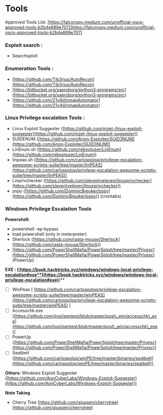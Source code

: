 # Tools

Approved Tools List: [https://falconspy.medium.com/unofficial-oscp-approved-tools-b2b4e889e707](https://falconspy.medium.com/unofficial-oscp-approved-tools-b2b4e889e707)

### **Exploit search :**

* Searchsploit

### **Enumeration Tools :**

* [https://github.com/Tib3rius/AutoRecon](https://github.com/Tib3rius/AutoRecon)
* [https://bitbucket.org/xaeroborg/python3-programs/src](https://bitbucket.org/xaeroborg/python3-programs/src)
* [https://github.com/21y4d/nmapAutomator](https://github.com/21y4d/nmapAutomator)

### **Linux Privilege escalation Tools :**

* Linux Exploit Suggester ([https://github.com/mzet-/linux-exploit-suggester](https://github.com/mzet-/linux-exploit-suggester))
* SUIDENUM ([https://github.com/Anon-Exploiter/SUID3NUM](https://github.com/Anon-Exploiter/SUID3NUM))
* LinEnum.sh ([https://github.com/rebootuser/LinEnum](https://github.com/rebootuser/LinEnum))
* linpeas.sh ([https://github.com/carlospolop/privilege-escalation-awesome-scripts-suite/tree/master/linPEAS](https://github.com/carlospolop/privilege-escalation-awesome-scripts-suite/tree/master/linPEAS))
* Linprivchecker ([https://github.com/sleventyeleven/linuxprivchecker](https://github.com/sleventyeleven/linuxprivchecker))
* pspy ([https://github.com/DominicBreuker/pspy](https://github.com/DominicBreuker/pspy)) (crontabs)

### **Windows Privilege Escalation Tools**

**Powershell:**

* powershell -ep bypass
* load powershell (only in meterpreter)
* Sherlock ([https://github.com/rasta-mouse/Sherlock](https://github.com/rasta-mouse/Sherlock))
* [https://github.com/PowerShellMafia/PowerSploit/tree/master/Privesc](https://github.com/PowerShellMafia/PowerSploit/tree/master/Privesc) (PowerUp)

**EXE : (**[**https://book.hacktricks.xyz/windows/windows-local-privilege-escalation#exe**](https://book.hacktricks.xyz/windows/windows-local-privilege-escalation#exe)**)**

* [ ] WinPeas \[ [https://github.com/carlospolop/privilege-escalation-awesome-scripts-suite/tree/master/winPEAS](https://github.com/carlospolop/privilege-escalation-awesome-scripts-suite/tree/master/winPEAS) ]
* [ ] Accesschk.exe \[[https://github.com/jivoi/pentest/blob/master/post\_win/accesschk\_exe](https://github.com/jivoi/pentest/blob/master/post\_win/accesschk\_exe)]
* [ ] PowerUp ([https://github.com/PowerShellMafia/PowerSploit/tree/master/Privesc](https://github.com/PowerShellMafia/PowerSploit/tree/master/Privesc))
* [ ] Seatbelt ([https://github.com/carlospolop/winPE/tree/master/binaries/seatbelt](https://github.com/carlospolop/winPE/tree/master/binaries/seatbelt))

**Others:** Windows Exploit Suggester ([https://github.com/AonCyberLabs/Windows-Exploit-Suggester](https://github.com/AonCyberLabs/Windows-Exploit-Suggester))

**Note Taking**

* Cherry Tree [https://github.com/giuspen/cherrytree](https://github.com/giuspen/cherrytree)
